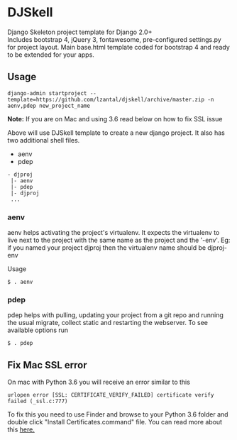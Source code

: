 DJSkell
=======

Django Skeleton project template for Django 2.0+  
Includes bootstrap 4, jQuery 3, fontawesome, pre-configured settings.py for project layout. Main base.html template coded for bootstrap 4 and ready to be extended for your apps.

## Usage

```
django-admin startproject --template=https://github.com/lzantal/djskell/archive/master.zip -n aenv,pdep new_project_name
```
**Note:** If you are on Mac and using 3.6 read below on how to fix SSL issue

Above will use DJSkell template to create a new django project. It also has two additional shell files.
- aenv
- pdep

```
- djproj
 |- aenv
 |- pdep
 |- djproj
 ...
```

### aenv
aenv helps activating the project's virtualenv. It expects the virtualenv to live next to the project with the same name as the project and the '-env'.
Eg: if you named your project djproj then the virtualenv name should be djproj-env

Usage
```
$ . aenv
```

### pdep
pdep helps with pulling, updating your project from a git repo and running the usual migrate, collect static and restarting the webserver.
To see available options run
```
$ . pdep
```

## Fix Mac SSL error
On mac with Python 3.6 you will receive an error similar to this
```
urlopen error [SSL: CERTIFICATE_VERIFY_FAILED] certificate verify failed (_ssl.c:777)
```
To fix this you need to use Finder and browse to your Python 3.6 folder and double click "Install Certificates.command" file.
You can read more about this [here.](https://stackoverflow.com/questions/42098126/mac-osx-python-ssl-sslerror-ssl-certificate-verify-failed-certificate-verify)

